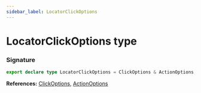 ```yaml
---
sidebar_label: LocatorClickOptions
---
```


# LocatorClickOptions type

### Signature

```typescript
export declare type LocatorClickOptions = ClickOptions & ActionOptions;
```

**References:** [ClickOptions](./puppeteer.clickoptions.md), [ActionOptions](./puppeteer.actionoptions.md)
